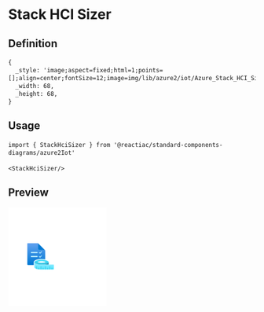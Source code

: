 # Stack HCI Sizer

## Definition

```
{
  _style: 'image;aspect=fixed;html=1;points=[];align=center;fontSize=12;image=img/lib/azure2/iot/Azure_Stack_HCI_Sizer.svg;strokeColor=none;',
  _width: 68,
  _height: 68,
}
```

## Usage

```
import { StackHciSizer } from '@reactiac/standard-components-diagrams/azure2Iot'

<StackHciSizer/>
```

## Preview

<img src="./stack-hci-sizer.png" width="200"/>
